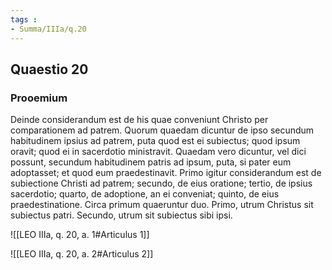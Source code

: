 ```yaml
---
tags : 
- Summa/IIIa/q.20
---
```


## Quaestio 20

### Prooemium

Deinde considerandum est de his quae conveniunt Christo per comparationem ad patrem. Quorum quaedam dicuntur de ipso secundum habitudinem ipsius ad patrem, puta quod est ei subiectus; quod ipsum oravit; quod ei in sacerdotio ministravit. Quaedam vero dicuntur, vel dici possunt, secundum habitudinem patris ad ipsum, puta, si pater eum adoptasset; et quod eum praedestinavit. Primo igitur considerandum est de subiectione Christi ad patrem; secundo, de eius oratione; tertio, de ipsius sacerdotio; quarto, de adoptione, an ei conveniat; quinto, de eius praedestinatione. Circa primum quaeruntur duo. Primo, utrum Christus sit subiectus patri. Secundo, utrum sit subiectus sibi ipsi.

![[LEO IIIa, q. 20, a. 1#Articulus 1]]

![[LEO IIIa, q. 20, a. 2#Articulus 2]]

